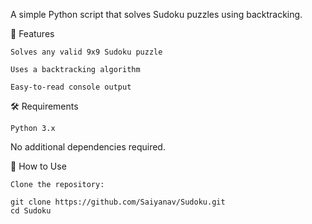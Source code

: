 A simple Python script that solves Sudoku puzzles using backtracking.

📌 Features

    Solves any valid 9x9 Sudoku puzzle

    Uses a backtracking algorithm

    Easy-to-read console output

🛠️ Requirements

    Python 3.x

No additional dependencies required.

🚀 How to Use

    Clone the repository:
    
    git clone https://github.com/Saiyanav/Sudoku.git
    cd Sudoku
